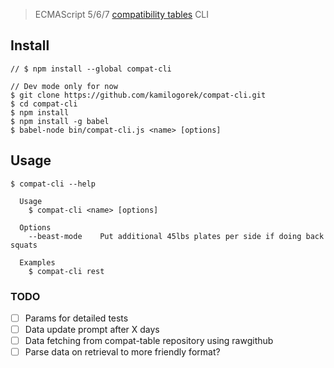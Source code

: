 > ECMAScript 5/6/7 [compatibility tables](https://github.com/kangax/compat-table) CLI

## Install

```
// $ npm install --global compat-cli

// Dev mode only for now
$ git clone https://github.com/kamilogorek/compat-cli.git
$ cd compat-cli
$ npm install
$ npm install -g babel
$ babel-node bin/compat-cli.js <name> [options]
```

## Usage

```
$ compat-cli --help

  Usage
    $ compat-cli <name> [options]

  Options
    --beast-mode    Put additional 45lbs plates per side if doing back squats

  Examples
    $ compat-cli rest
```

### TODO

- [ ] Params for detailed tests
- [ ] Data update prompt after X days
- [ ] Data fetching from compat-table repository using rawgithub
- [ ] Parse data on retrieval to more friendly format?
